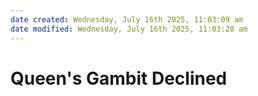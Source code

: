 ```yaml
---
date created: Wednesday, July 16th 2025, 11:03:09 am
date modified: Wednesday, July 16th 2025, 11:03:20 am
---
```


# Queen's Gambit Declined
